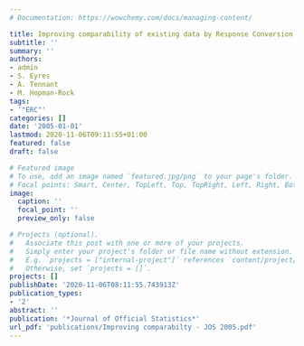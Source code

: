 ```yaml
---
# Documentation: https://wowchemy.com/docs/managing-content/

title: Improving comparability of existing data by Response Conversion
subtitle: ''
summary: ''
authors:
- admin
- S. Eyres
- A. Tennant
- M. Hopman-Rock
tags:
- '"ERC"'
categories: []
date: '2005-01-01'
lastmod: 2020-11-06T09:11:55+01:00
featured: false
draft: false

# Featured image
# To use, add an image named `featured.jpg/png` to your page's folder.
# Focal points: Smart, Center, TopLeft, Top, TopRight, Left, Right, BottomLeft, Bottom, BottomRight.
image:
  caption: ''
  focal_point: ''
  preview_only: false

# Projects (optional).
#   Associate this post with one or more of your projects.
#   Simply enter your project's folder or file name without extension.
#   E.g. `projects = ["internal-project"]` references `content/project/deep-learning/index.md`.
#   Otherwise, set `projects = []`.
projects: []
publishDate: '2020-11-06T08:11:55.743913Z'
publication_types:
- '2'
abstract: ''
publication: '*Journal of Official Statistics*'
url_pdf: 'publications/Improving comparabilty - JOS 2005.pdf'
---
```

